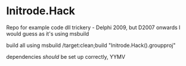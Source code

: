# Initrode.Hack
Repo for example code dll trickery - Delphi 2009, but D2007 onwards I would guess as it's using msbuild

build all using 
    msbuild /target:clean;build "Initrode.Hack().groupproj"

dependencies *should* be set up correctly, YYMV

  

